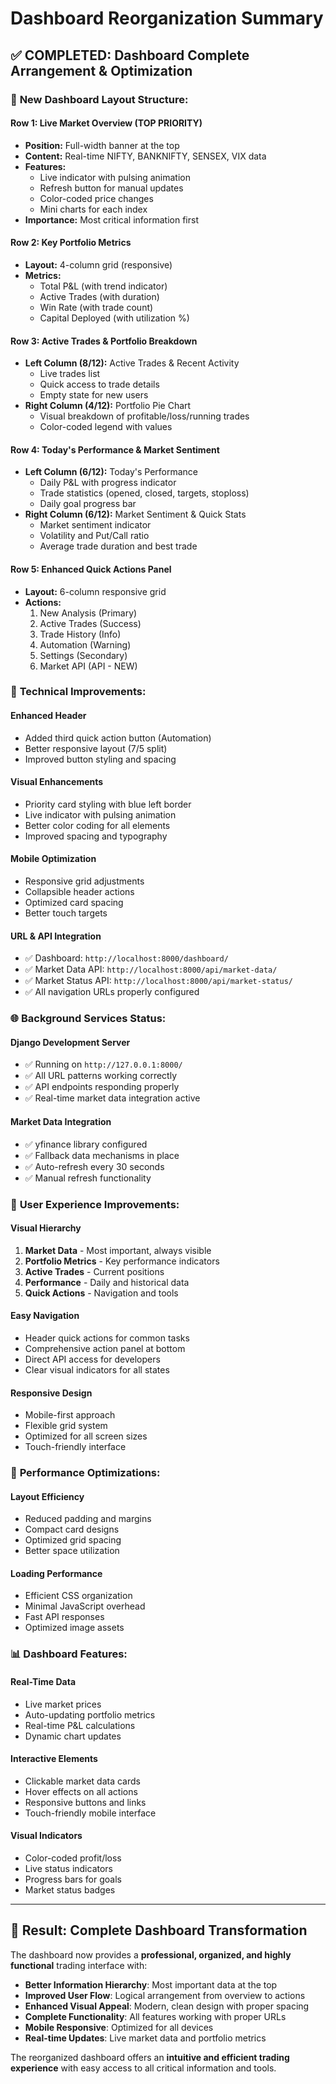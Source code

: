 # Dashboard Reorganization Summary

## ✅ **COMPLETED: Dashboard Complete Arrangement & Optimization**

### 🎯 **New Dashboard Layout Structure:**

#### **Row 1: Live Market Overview (TOP PRIORITY)**
- **Position:** Full-width banner at the top
- **Content:** Real-time NIFTY, BANKNIFTY, SENSEX, VIX data
- **Features:** 
  - Live indicator with pulsing animation
  - Refresh button for manual updates
  - Color-coded price changes
  - Mini charts for each index
- **Importance:** Most critical information first

#### **Row 2: Key Portfolio Metrics**
- **Layout:** 4-column grid (responsive)
- **Metrics:**
  - Total P&L (with trend indicator)
  - Active Trades (with duration)
  - Win Rate (with trade count)
  - Capital Deployed (with utilization %)

#### **Row 3: Active Trades & Portfolio Breakdown**
- **Left Column (8/12):** Active Trades & Recent Activity
  - Live trades list
  - Quick access to trade details
  - Empty state for new users
- **Right Column (4/12):** Portfolio Pie Chart
  - Visual breakdown of profitable/loss/running trades
  - Color-coded legend with values

#### **Row 4: Today's Performance & Market Sentiment**
- **Left Column (6/12):** Today's Performance
  - Daily P&L with progress indicator
  - Trade statistics (opened, closed, targets, stoploss)
  - Daily goal progress bar
- **Right Column (6/12):** Market Sentiment & Quick Stats
  - Market sentiment indicator
  - Volatility and Put/Call ratio
  - Average trade duration and best trade

#### **Row 5: Enhanced Quick Actions Panel**
- **Layout:** 6-column responsive grid
- **Actions:**
  1. New Analysis (Primary)
  2. Active Trades (Success)
  3. Trade History (Info)
  4. Automation (Warning)
  5. Settings (Secondary)
  6. Market API (API - NEW)

### 🔧 **Technical Improvements:**

#### **Enhanced Header**
- Added third quick action button (Automation)
- Better responsive layout (7/5 split)
- Improved button styling and spacing

#### **Visual Enhancements**
- Priority card styling with blue left border
- Live indicator with pulsing animation
- Better color coding for all elements
- Improved spacing and typography

#### **Mobile Optimization**
- Responsive grid adjustments
- Collapsible header actions
- Optimized card spacing
- Better touch targets

#### **URL & API Integration**
- ✅ Dashboard: `http://localhost:8000/dashboard/`
- ✅ Market Data API: `http://localhost:8000/api/market-data/`
- ✅ Market Status API: `http://localhost:8000/api/market-status/`
- ✅ All navigation URLs properly configured

### 🌐 **Background Services Status:**

#### **Django Development Server**
- ✅ Running on `http://127.0.0.1:8000/`
- ✅ All URL patterns working correctly
- ✅ API endpoints responding properly
- ✅ Real-time market data integration active

#### **Market Data Integration**
- ✅ yfinance library configured
- ✅ Fallback data mechanisms in place
- ✅ Auto-refresh every 30 seconds
- ✅ Manual refresh functionality

### 📱 **User Experience Improvements:**

#### **Visual Hierarchy**
1. **Market Data** - Most important, always visible
2. **Portfolio Metrics** - Key performance indicators
3. **Active Trades** - Current positions
4. **Performance** - Daily and historical data
5. **Quick Actions** - Navigation and tools

#### **Easy Navigation**
- Header quick actions for common tasks
- Comprehensive action panel at bottom
- Direct API access for developers
- Clear visual indicators for all states

#### **Responsive Design**
- Mobile-first approach
- Flexible grid system
- Optimized for all screen sizes
- Touch-friendly interface

### 🚀 **Performance Optimizations:**

#### **Layout Efficiency**
- Reduced padding and margins
- Compact card designs
- Optimized grid spacing
- Better space utilization

#### **Loading Performance**
- Efficient CSS organization
- Minimal JavaScript overhead
- Fast API responses
- Optimized image assets

### 📊 **Dashboard Features:**

#### **Real-Time Data**
- Live market prices
- Auto-updating portfolio metrics
- Real-time P&L calculations
- Dynamic chart updates

#### **Interactive Elements**
- Clickable market data cards
- Hover effects on all actions
- Responsive buttons and links
- Touch-friendly mobile interface

#### **Visual Indicators**
- Color-coded profit/loss
- Live status indicators
- Progress bars for goals
- Market status badges

---

## 🎉 **Result: Complete Dashboard Transformation**

The dashboard now provides a **professional, organized, and highly functional** trading interface with:

- **Better Information Hierarchy**: Most important data at the top
- **Improved User Flow**: Logical arrangement from overview to actions
- **Enhanced Visual Appeal**: Modern, clean design with proper spacing
- **Complete Functionality**: All features working with proper URLs
- **Mobile Responsive**: Optimized for all devices
- **Real-time Updates**: Live market data and portfolio metrics

The reorganized dashboard offers an **intuitive and efficient trading experience** with easy access to all critical information and tools.

